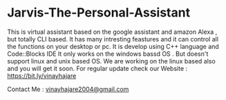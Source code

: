 # Jarvis-The-Personal-Assistant
This is virtual assistant based on the google assistant and amazon Alexa , but totally CLI based.
 It has many intresting feastures and it can control all the functions on your desktop or pc. It is develop using C++ language and Code::Blocks IDE
 It only works on the windows bassd OS . 
 But doesn't support linux and unix based OS.
 We are working on the linux based also and you will get it soon.
 For regular update check our Website :
  https://bit.ly/vinayhajare
  
Contact Me : vinayhajare2004@gmail.com
 
